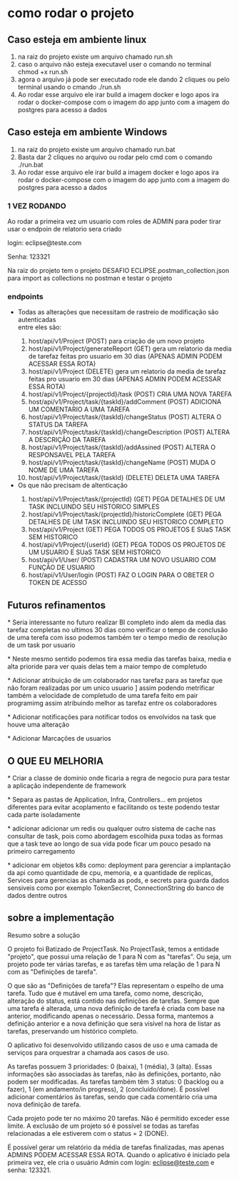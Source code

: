 <h1>como rodar o projeto</h1>

<h2>Caso esteja em ambiente linux</h2>
<ol>
    <li>na raiz do projeto existe um arquivo chamado run.sh</li>
    <li>caso o arquivo não esteja executavel user o comando no terminal chmod +x run.sh</li>
    <li>agora o arquivo já pode ser executado rode ele dando 2 cliques ou pelo terminal usando o cmando ./run.sh</li>
    <li>Ao rodar esse arquivo ele irar build a imagem docker e logo apos ira rodar o docker-compose com o imagem do 
    app junto com a imagem do postgres para acesso a dados</li>
</ol>
<h2>Caso esteja em ambiente  Windows</h2>
<ol>
    <li>na raiz do projeto existe um arquivo chamado run.bat</li>
    <li>Basta dar 2 cliques no arquivo ou rodar pelo cmd com o comando ./run.bat</li>
    <li>Ao rodar esse arquivo ele irar build a imagem docker e logo apos ira rodar o docker-compose com o imagem do 
    app junto com a imagem do postgres para acesso a dados</li>
</ol>
<H3>1 VEZ RODANDO</H3>
<p>Ao rodar a primeira vez um usuario com roles de ADMIN para poder tirar usar o endpoin de relatorio sera criado</p>
<p>login: eclipse@teste.com</p>
<p>Senha: 123321</p>
<p>Na raiz do projeto tem o projeto DESAFIO ECLIPSE.postman_collection.json para import as collections no postman e testar o projeto</p>
<h3> endpoints</h3>
<ul>
    <li>Todas as alterações que necessitam de rastreio de modificação são autenticadas</li>
    entre eles são: 
    <ol>
        <li>
    host/api/v1/Project (POST) para criação de um novo projeto
        </li>
        <li>
    host/api/v1/Project/generateReport (GET) gera um relatorio da media de tarefaz feitas pro usuario em 30 dias (APENAS ADMIN PODEM ACESSAR ESSA ROTA)
        </li>
        <li>
    host/api/v1/Project (DELETE) gera um relatorio da media de tarefaz feitas pro usuario em 30 dias (APENAS ADMIN PODEM ACESSAR ESSA ROTA)
        </li>
        <li>
    host/api/v1/Project/{projectId}/task (POST) CRIA UMA NOVA TAREFA
        </li>
        <li>
    host/api/v1/Project/task/{taskId}/addComment (POST) ADICIONA UM COMENTARIO A UMA TAREFA
        </li>
        <li>
    host/api/v1/Project/task/{taskId}/changeStatus (POST) ALTERA O STATUS DA TAREFA
        </li>
        <li>
    host/api/v1/Project/task/{taskId}/changeDescription (POST) ALTERA A DESCRIÇÃO DA TAREFA
        </li>
        <li>
    host/api/v1/Project/task/{taskId}/addAssined (POST) ALTERA O RESPONSAVEL PELA TAREFA
        </li>
        <li>
    host/api/v1/Project/task/{taskId}/changeName (POST) MUDA O NOME DE UMA TAREFA
        </li>
        <li>
    host/api/v1/Project/task/{taskId} (DELETE) DELETA UMA TAREFA
        </li>
 </ol>

<li>Os que não precisam de altenticação</li>
<ol>
    <li>host/api/v1/Project/task/{projectId} (GET) PEGA DETALHES DE UM TASK INCLUINDO SEU HISTORICO SIMPLES</li>
    <li>host/api/v1/Project/task/{projectId}/historicComplete (GET) PEGA DETALHES DE UM TASK INCLUINDO SEU HISTORICO COMPLETO</li>
    <li>host/api/v1/Project (GET) PEGA TODOS OS PROJETOS E SUaS TASK SEM HISTORICO</li>
    <li>host/api/v1/Project/{userId} (GET) PEGA TODOS OS PROJETOS DE UM USUARIO E SUaS TASK SEM HISTORICO</li>
    <li>host/api/v1/User/ (POST) CADASTRA UM NOVO USUARIO COM FUNÇÃO DE USUARIO</li>
    <li>host/api/v1/User/login (POST) FAZ O LOGIN PARA O OBETER O TOKEN DE ACESSO</li>
</ol>



</ul>



<h2>Futuros refinamentos</h2>
<p>* Seria interessante no futuro realizar   BI completo indo alem da media das tarefaz completas no ultimos 30 dias
    como verificar o tempo de conclusão de uma terefa com isso podemos também ter o tempo medio de resolução de um task por usuario
</p>
<p>* Neste mesmo sentido podemos tira essa media das tarefas baixa, media e alta prioride para ver quais delas tem a maior tempo de completudo</p>
<p>* Adicionar atribuição de um colaborador nas tarefaz para as tarefaz que não foram realizadas por um unico usuario ]
assim podendo metrificar também a velocidade de completudo de uma tarefa feito em pair programimg assim atribuindo melhor as tarefaz entre os colaboradores</p>
<p>* Adicionar notificações para notificar todos os envolvidos na task que houve uma alteração</p>
<p>* Adicionar Marcações de usuarios </p>


<h2>O QUE EU MELHORIA</h2>
<p>* Criar a classe de dominio onde ficaria a regra de negocio pura para testar a aplicação independente de framework</p>
<p>* Separa as pastas de Application, Infra, Controllers... em projetos diferentes
para evitar acoplamento e facilitando os teste podendo testar cada parte isoladamente
</p>
<p>
    * adicionar adicionar um redis ou qualquer outro sistema de cache nas consultar de task, pois como abordagem 
escolhida puxa todas as formas que a task teve ao longo de sua vida pode ficar um pouco pesado na primeiro carregamento
</p>
<p>
 * adicionar em objetos k8s como: deployment para gerenciar a implantação da api como quantidade de cpu, memoria, e a quantidade de replicas,
Services para gerencias as chamada as pods,
e secrets para guarda dados sensiveis como por exemplo TokenSecret, ConnectionString do banco de dados dentre outros
</p>


<h2>
sobre a implementação
</h2>

Resumo sobre a solução

O projeto foi Batizado de ProjectTask. No ProjectTask, temos a entidade "projeto", que possui uma relação de 1 para N com as "tarefas". Ou seja, um projeto pode ter várias tarefas, e as tarefas têm uma relação de 1 para N com as "Definições de tarefa".

O que são as "Definições de tarefa"? Elas representam o espelho de uma tarefa. Tudo que é mutável em uma tarefa, como nome, descrição, alteração do status, está contido nas definições de tarefas. Sempre que uma tarefa é alterada, uma nova definição de tarefa é criada com base na anterior, modificando apenas o necessário. Dessa forma, mantemos a definição anterior e a nova definição que sera visível na hora de listar as tarefas, preservando um histórico completo.

O aplicativo foi desenvolvido utilizando casos de uso e uma camada de serviços para orquestrar a chamada aos casos de uso.

As tarefas possuem 3 prioridades: 0 (baixa), 1 (média), 3 (alta). Essas informações são associadas às tarefas, não às definições, portanto, não podem ser modificadas. As tarefas também têm 3 status: 0 (backlog ou a fazer), 1 (em andamento/in progress), 2 (concluído/done). É possível adicionar comentários às tarefas, sendo que cada comentário cria uma nova definição de tarefa.

Cada projeto pode ter no máximo 20 tarefas. Não é permitido exceder esse limite. A exclusão de um projeto só é possível se todas as tarefas relacionadas a ele estiverem com o status = 2 (DONE).

É possível gerar um relatório da média de tarefas finalizadas, mas apenas ADMINS PODEM ACESSAR ESSA ROTA. Quando o aplicativo é iniciado pela primeira vez, ele cria o usuário Admin com login: eclipse@teste.com e senha: 123321.